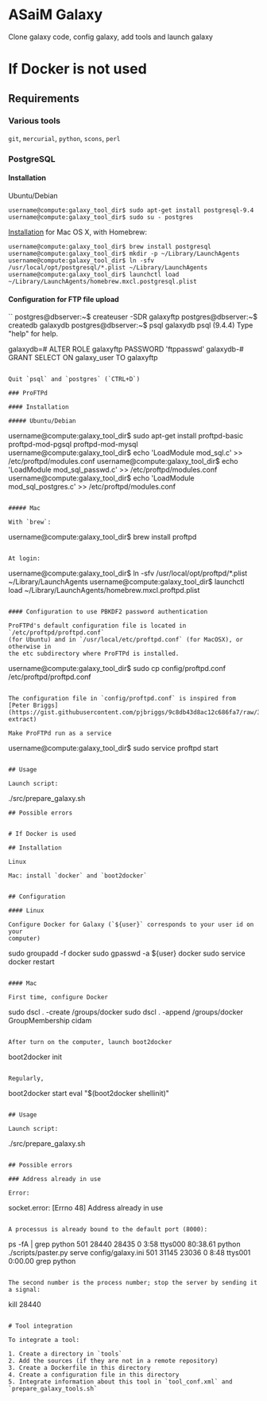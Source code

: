ASaiM Galaxy
============

Clone galaxy code, config galaxy, add tools and launch galaxy

# If Docker is not used

## Requirements

### Various tools

`git`, `mercurial`, `python`, `scons`, `perl`

### PostgreSQL

#### Installation

Ubuntu/Debian 

```
username@compute:galaxy_tool_dir$ sudo apt-get install postgresql-9.4
username@compute:galaxy_tool_dir$ sudo su - postgres
```

[Installation](http://www.postgresql.org/download/macosx/) for Mac OS X, with Homebrew:

```
username@compute:galaxy_tool_dir$ brew install postgresql
username@compute:galaxy_tool_dir$ mkdir -p ~/Library/LaunchAgents
username@compute:galaxy_tool_dir$ ln -sfv /usr/local/opt/postgresql/*.plist ~/Library/LaunchAgents
username@compute:galaxy_tool_dir$ launchctl load ~/Library/LaunchAgents/homebrew.mxcl.postgresql.plist
```

#### Configuration for FTP file upload

``
postgres@dbserver:~$ createuser -SDR galaxyftp
postgres@dbserver:~$ createdb galaxydb
postgres@dbserver:~$ psql galaxydb
psql (9.4.4)
Type "help" for help.

galaxydb=# ALTER ROLE galaxyftp PASSWORD 'ftppasswd'
galaxydb-# GRANT SELECT ON galaxy_user TO galaxyftp
```

Quit `psql` and `postgres` (`CTRL+D`)

### ProFTPd

#### Installation

##### Ubuntu/Debian 

```
username@compute:galaxy_tool_dir$ sudo apt-get install proftpd-basic proftpd-mod-pgsql proftpd-mod-mysql
username@compute:galaxy_tool_dir$ echo 'LoadModule mod_sql.c' >> /etc/proftpd/modules.conf
username@compute:galaxy_tool_dir$ echo 'LoadModule mod_sql_passwd.c' >> /etc/proftpd/modules.conf
username@compute:galaxy_tool_dir$ echo 'LoadModule mod_sql_postgres.c' >> /etc/proftpd/modules.conf
```

##### Mac

With `brew`:

```
username@compute:galaxy_tool_dir$ brew install proftpd
```

At login:

```
username@compute:galaxy_tool_dir$ ln -sfv /usr/local/opt/proftpd/*.plist ~/Library/LaunchAgents
username@compute:galaxy_tool_dir$ launchctl load ~/Library/LaunchAgents/homebrew.mxcl.proftpd.plist
```

#### Configuration to use PBKDF2 password authentication

ProFTPd's default configuration file is located in `/etc/proftpd/proftpd.conf` 
(for Ubuntu) and in `/usr/local/etc/proftpd.conf` (for MacOSX), or otherwise in 
the etc subdirectory where ProFTPd is installed.

```
username@compute:galaxy_tool_dir$ sudo cp config/proftpd.conf /etc/proftpd/proftpd.conf
```

The configuration file in `config/proftpd.conf` is inspired from 
[Peter Briggs](https://gist.githubusercontent.com/pjbriggs/9c8db43d8ac12c686fa7/raw/3b509c7575842c9275fcc8e3d5865ddede19e155/proftpd.conf-extract)

Make ProFTPd run as a service 

```
username@compute:galaxy_tool_dir$ sudo service proftpd start
```

## Usage

Launch script:
```
./src/prepare_galaxy.sh
```
## Possible errors


# If Docker is used

## Installation

Linux

Mac: install `docker` and `boot2docker`


## Configuration

#### Linux

Configure Docker for Galaxy (`${user}` corresponds to your user id on your 
computer)
```
sudo groupadd -f docker
sudo gpasswd -a ${user} docker
sudo service docker restart
```

#### Mac

First time, configure Docker
```
sudo dscl . -create /groups/docker
sudo dscl . -append /groups/docker GroupMembership cidam
```

After turn on the computer, launch boot2docker
```
boot2docker init
```

Regularly, 
```
boot2docker start
eval "$(boot2docker shellinit)"
```

## Usage

Launch script:
```
./src/prepare_galaxy.sh
```

## Possible errors

### Address already in use

Error:
```
socket.error: [Errno 48] Address already in use
```

A processus is already bound to the default port (8000):
```
ps -fA | grep python
  501 28440 28435   0  3:58   ttys000   80:38.61 python ./scripts/paster.py serve config/galaxy.ini
  501 31145 23036   0  8:48   ttys001    0:00.00 grep python
```

The second number is the process number; stop the server by sending it a signal:
```
kill 28440
``` 

# Tool integration

To integrate a tool:

1. Create a directory in `tools`
2. Add the sources (if they are not in a remote repository)
3. Create a Dockerfile in this directory
4. Create a configuration file in this directory
5. Integrate information about this tool in `tool_conf.xml` and 
`prepare_galaxy_tools.sh`